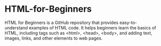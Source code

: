 # HTML-for-Beginners
HTML for Beginners is a GitHub repository that provides easy-to-understand examples of HTML code. It helps beginners learn the basics of HTML, including tags such as &lt;html>, &lt;head>, &lt;body>, and adding text, images, links, and other elements to web pages.
